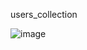 users_collection

![image](https://user-images.githubusercontent.com/65870349/209721409-e6d8692c-54ce-4621-91d9-b15b483a3a94.png)

